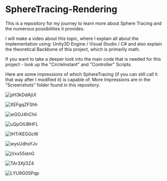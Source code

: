 # SphereTracing-Rendering
This is a repository for my journey to learn more about Sphere Tracing and the numerous possibilities it provides.

I will make a video about this topic, where I explain all about the implementation using: 
Unity3D Engine / Visual Studio / C# 
and also explain the theoretical Backbone of this project, which is primarily math.

If you want to take a deeper look into the main code that is needed for this project - look up the "CircleInstant" and "Controller" Scripts.

Here are some impressions of which SphereTracing (if you can still call it that way after I modified it) is capable of.
More Impressions are in the "Screenshots" folder found in this repository.


![pH3kDdAjUl](https://user-images.githubusercontent.com/49918134/62646091-cfb6e100-b94d-11e9-82e0-85498652f421.png)

![XEFgqZFShh](https://user-images.githubusercontent.com/49918134/62643695-d42ccb00-b948-11e9-80d0-086843658280.png)

![wGOJ4hChii](https://user-images.githubusercontent.com/49918134/62643761-f9213e00-b948-11e9-8790-ba654f99debe.png)

![uQpOlUBHFL](https://user-images.githubusercontent.com/49918134/62643775-fe7e8880-b948-11e9-9bbb-ca18191712cc.png)

![IHTrKEGGcW](https://user-images.githubusercontent.com/49918134/62643783-04746980-b949-11e9-8aa0-1bb90620b900.png)

![wysUdhsYJv](https://user-images.githubusercontent.com/49918134/62643790-09391d80-b949-11e9-94ec-0254401851bf.png)

![jVxx55stnG](https://user-images.githubusercontent.com/49918134/62643803-0f2efe80-b949-11e9-8bbf-f5dc9141ed46.png)

![TAr3Xji3Z4](https://user-images.githubusercontent.com/49918134/62646107-d80f1c00-b94d-11e9-93fb-685369a39030.png)

![LYU9G0SPqp](https://user-images.githubusercontent.com/49918134/62708470-c2543200-b9f3-11e9-89e4-9805fa55d7d9.png)
